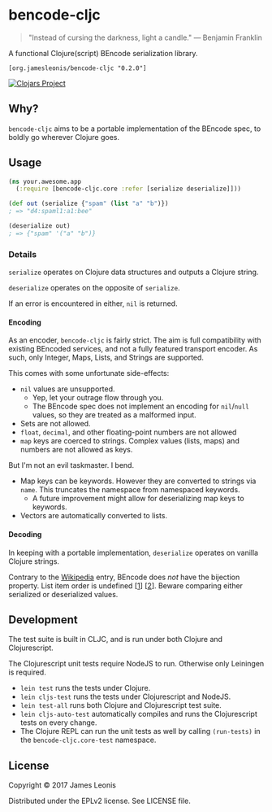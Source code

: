 # bencode-cljc

> "Instead of cursing the darkness, light a candle."
> ― Benjamin Franklin

A functional Clojure(script) BEncode serialization library.

`[org.jamesleonis/bencode-cljc "0.2.0"]`

[![Clojars Project](https://img.shields.io/clojars/v/com.jamesleonis/bencode-cljc.svg)](https://clojars.org/com.jamesleonis/bencode-cljc)

## Why?

`bencode-cljc` aims to be a portable implementation of the BEncode spec, to boldly go wherever Clojure goes.

## Usage

```clojure
(ns your.awesome.app
  (:require [bencode-cljc.core :refer [serialize deserialize]]))

(def out (serialize {"spam" (list "a" "b")})
; => "d4:spaml1:a1:bee"

(deserialize out)
; => {"spam" '("a" "b")}
```
### Details

`serialize` operates on Clojure data structures and outputs a Clojure string.

`deserialize` operates on the opposite of `serialize`.

If an error is encountered in either, `nil` is returned.

#### Encoding

As an encoder, `bencode-cljc` is fairly strict. The aim is full compatibility with existing BEncoded services, and not a fully featured transport encoder. As such, only Integer, Maps, Lists, and Strings are supported.

This comes with some unfortunate side-effects:

* `nil` values are unsupported.
  * Yep, let your outrage flow through you.
  * The BEncode spec does not implement an encoding for `nil`/`null` values, so they are treated as a malformed input.
* Sets are not allowed.
* `float`, `decimal`, and other floating-point numbers are not allowed
* `map` keys are coerced to strings. Complex values (lists, maps) and numbers are not allowed as keys.

But I'm not an evil taskmaster. I bend.

* Map keys can be keywords. However they are converted to strings via `name`. This truncates the namespace from namespaced keywords.
  * A future improvement might allow for deserializing map keys to keywords.
* Vectors are automatically converted to lists.

#### Decoding

In keeping with a portable implementation, `deserialize` operates on vanilla Clojure strings.

Contrary to the [Wikipedia][wiki] entry, BEncode does *not* have the bijection property. List item order is undefined \[[1][theory]\] \[[2][btorg]\]. Beware comparing either serialized or deserialized values.

## Development

The test suite is built in CLJC, and is run under both Clojure and Clojurescript.

The Clojurescript unit tests require NodeJS to run. Otherwise only Leiningen is required.

* `lein test` runs the tests under Clojure.
* `lein cljs-test` runs the tests under Clojurescript and NodeJS.
* `lein test-all` runs both Clojure and Clojurescript test suite.
* `lein cljs-auto-test` automatically compiles and runs the Clojurescript tests on every change.
* The Clojure REPL can run the unit tests as well by calling `(run-tests)` in the `bencode-cljc.core-test` namespace.

## License

Copyright © 2017 James Leonis

Distributed under the EPLv2 license. See LICENSE file.

[wiki]: https://en.wikipedia.org/wiki/Bencode#Features_&_drawbacks
[theory]: https://wiki.theory.org/index.php/BitTorrentSpecification#Bencoding
[btorg]: http://www.bittorrent.org/beps/bep_0003.html#bencoding
